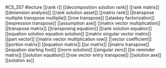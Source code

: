 #CS_357
#lecture
[[rank r]]
[[decomposition solution rank]]
[[rank matrix]]
[[dimension analysis]]
[[rank solution asset]]
[[matrix rank]]
[[transpose multiplie transpose multiplie]]
[[row transpose]]
[[alaskey factorization]]
[[expression transpose]]
[[assumption axe]]
[[matrix vector multiplication]]
[[transpose matrix]]
[[transposing equation]]
[[rank solution equation]]
[[equation solution equation solution]]
[[matrix singular vector matrix]]
[[part vector]]
[[matrix vector multiplication row]]
[[vector coefficient]]
[[portion matrix]]
[[equation matrix]]
[[ur matrix]]
[[matrix transpose]]
[[equation starting foot]]
[[norm solution]]
[[singular zero]]
[[m reminder matrix]]
[[solution equation]]
[[row vector entry transpose]]
[[solution axe]]
[[solution ax]]
